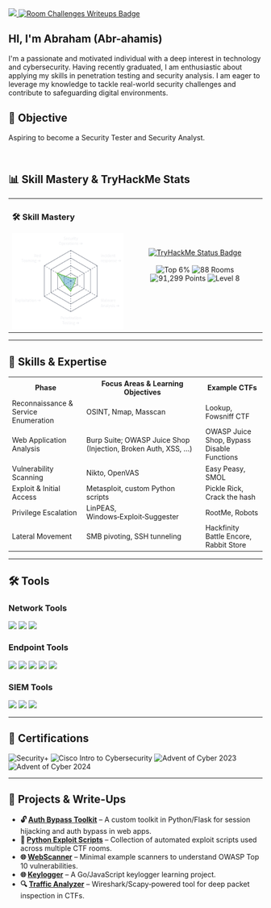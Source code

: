 <a href="https://www.linkedin.com/in/abr-ahamis">
  <img src="https://img.shields.io/badge/-LinkedIn-0072b1?&style=for-the-badge&logo=linkedin&logoColor=white" />
</a><a href="Abr-ahamis.github.io" target="_blank">
  <img src="https://img.shields.io/badge/Room%20Challenges%20Writeups-red?style=for-the-badge&logo=internet-explorer&logoColor=white&logoWidth=30" alt="Room Challenges Writeups Badge">
</a>

<h2 style="text-decoration: none; font-weight: bold;">HI, I'm Abraham (Abr-ahamis)</h2>

<p>I'm a passionate and motivated individual with a deep interest in technology and cybersecurity. Having recently graduated, I am enthusiastic about applying my skills in penetration testing and security analysis. I am eager to leverage my knowledge to tackle real-world security challenges and contribute to safeguarding digital environments.</p>

<h2>🎯 Objective</h2>
<p>Aspiring to become a Security Tester and Security Analyst.</p>
<br>

<h2>📊 Skill Mastery & TryHackMe Stats</h2>

<table>
  <tr>
    <td>
      <h3>🛠️ Skill Mastery</h3>
      <img src="download.png" alt="Skill Mastery" />
    </td>
    <td align="center">
      <a href="https://tryhackme.com/p/your_username" target="_blank">
        <img src="https://img.shields.io/badge/TryHackMe%20Status-white?style=for-the-badge&logo=tryhackme&logoColor=black" alt="TryHackMe Status Badge">
      </a>
      <br><br>
      <img src="https://img.shields.io/badge/Top%206%25-brightgreen?style=for-the-badge" alt="Top 6%" />
      <img src="https://img.shields.io/badge/88%20Rooms%20Completed-blue?style=for-the-badge" alt="88 Rooms" />
      <img src="https://img.shields.io/badge/91,299%20Points-orange?style=for-the-badge" alt="91,299 Points" />
      <img src="https://img.shields.io/badge/Level%208-darkgrey?style=for-the-badge" alt="Level 8" />
    </td>
  </tr>
</table>

<hr>

<h2>🔧 Skills & Expertise</h2>

<table>
  <tr>
    <th>Phase</th>
    <th>Focus Areas & Learning Objectives</th>
    <th>Example CTFs</th>
  </tr>
  <tr>
    <td>Reconnaissance & Service Enumeration</td>
    <td>OSINT, Nmap, Masscan</td>
    <td>Lookup, Fowsniff CTF</td>
  </tr>
  <tr>
    <td>Web Application Analysis</td>
    <td>Burp Suite; OWASP Juice Shop (Injection, Broken Auth, XSS, …)</td>
    <td>OWASP Juice Shop, Bypass Disable Functions</td>
  </tr>
  <tr>
    <td>Vulnerability Scanning</td>
    <td>Nikto, OpenVAS</td>
    <td>Easy Peasy, SMOL</td>
  </tr>
  <tr>
    <td>Exploit & Initial Access</td>
    <td>Metasploit, custom Python scripts</td>
    <td>Pickle Rick, Crack the hash</td>
  </tr>
  <tr>
    <td>Privilege Escalation</td>
    <td>LinPEAS, Windows‑Exploit‑Suggester</td>
    <td>RootMe, Robots</td>
  </tr>
  <tr>
    <td>Lateral Movement</td>
    <td>SMB pivoting, SSH tunneling</td>
    <td>Hackfinity Battle Encore, Rabbit Store</td>
  </tr>
</table>

<hr>

<h2>🛠️ Tools</h2>

<h3>Network Tools</h3>
<div>
  <img src="https://img.shields.io/badge/-Wireshark-1679A7?&style=for-the-badge&logo=Wireshark&logoColor=white" />
  <img src="https://img.shields.io/badge/-Bettercap-00B2A9?&style=for-the-badge&logo=Bettercap&logoColor=white" />
  <img src="https://img.shields.io/badge/-Nmap-004B49?&style=for-the-badge&logo=Nmap&logoColor=white" />
</div>

<h3>Endpoint Tools</h3>
<div>
  <img src="https://img.shields.io/badge/-Metasploit-0E1D1D?&style=for-the-badge&logo=Metasploit&logoColor=white" />
  <img src="https://img.shields.io/badge/-Burp_Suite-FD0000?&style=for-the-badge&logo=Burp_Suite&logoColor=white" />
  <img src="https://img.shields.io/badge/-John_the_Ripper-00FF00?&style=for-the-badge&logo=John_the_Ripper&logoColor=white" />
  <img src="https://img.shields.io/badge/-Hydra-FF0000?&style=for-the-badge&logo=Hydra&logoColor=white" />
  <img src="https://img.shields.io/badge/-King_Phishing-1F77D0?&style=for-the-badge&logo=King_Phishing&logoColor=white" />
</div>

<h3>SIEM Tools</h3>
<div>
  <img src="https://img.shields.io/badge/-Microsoft_Sentinel-0078D4?&style=for-the-badge&logo=Microsoft&logoColor=white" />
  <img src="https://img.shields.io/badge/-Splunk-000000?&style=for-the-badge&logo=Splunk&logoColor=white" />
  <img src="https://img.shields.io/badge/-Elastic-005571?&style=for-the-badge&logo=Elastic&logoColor=white" />
</div>

<hr>

<h2>📜 Certifications</h2>

<div>
  <img src="https://img.shields.io/badge/CompTIA%20Security%2B-FF0000?style=for-the-badge&logo=comptia&logoColor=white" alt="Security+" />
  <img src="https://img.shields.io/badge/Cisco%20Intro%20to%20Cybersecurity-0072C6?style=for-the-badge&logo=cisco&logoColor=white" alt="Cisco Intro to Cybersecurity" />
  <img src="https://img.shields.io/badge/Advent%20of%20Cyber%202023-4BA543?style=for-the-badge&logo=tryhackme&logoColor=white" alt="Advent of Cyber 2023" />
  <img src="https://img.shields.io/badge/Advent%20of%20Cyber%202024-FFDD00?style=for-the-badge&logo=tryhackme&logoColor=black" alt="Advent of Cyber 2024" />
</div>

<hr>

<h2>🧾 Projects & Write-Ups</h2>

<ul>
  <li><strong>🔓 <a href="https://github.com/Abr-ahamis/Firewall-project">Auth Bypass Toolkit</a></strong> – A custom toolkit in Python/Flask for session hijacking and auth bypass in web apps.</li>
  <li><strong>🐍 <a href="https://github.com/Abr-ahamis/Image-Stego-Encryptor">Python Exploit Scripts</a></strong> – Collection of automated exploit scripts used across multiple CTF rooms.</li>
  <li><strong>🌐 <a href="https://github.com/Abr-ahamis/WebScanner">WebScanner</a></strong> – Minimal example scanners to understand OWASP Top 10 vulnerabilities.</li>
  <li><strong>🌐 <a href="https://github.com/Abr-ahamis/Python-and-C-Keyloggers">Keylogger</a></strong> – A Go/JavaScript keylogger learning project.</li>
  <li><strong>🔍 <a href="https://github.com/Abr-ahamis/Network.py">Traffic Analyzer</a></strong> – Wireshark/Scapy‑powered tool for deep packet inspection in CTFs.</li>
</ul>
